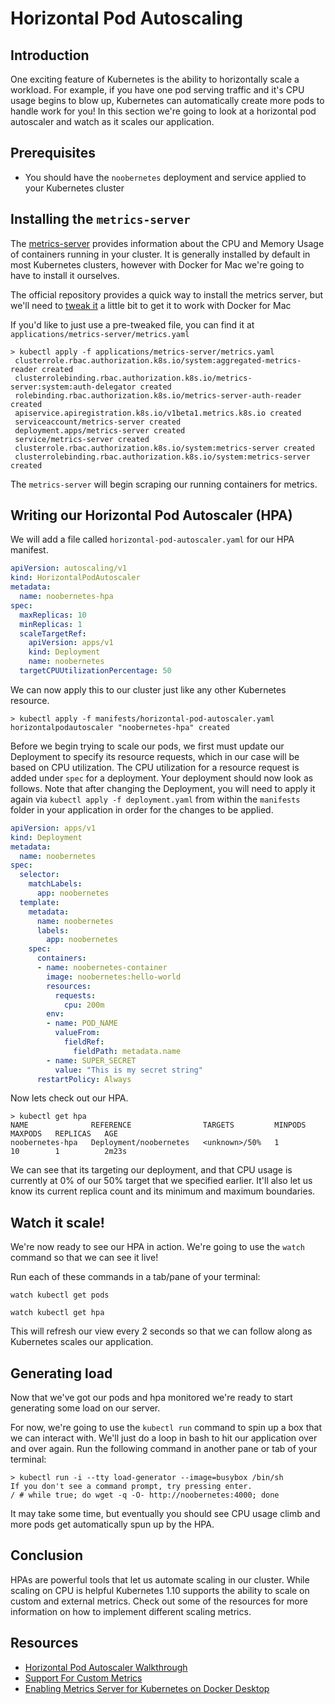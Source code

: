 # Horizontal Pod Autoscaling
## Introduction
One exciting feature of Kubernetes is the ability to horizontally scale a workload. For example, if you have one pod serving traffic and it's CPU usage begins to blow up, Kubernetes can automatically create more pods to handle work for you! In this section we're going to look at a horizontal pod autoscaler and watch as it scales our application.

## Prerequisites
- You should have the `noobernetes` deployment and service applied to your Kubernetes cluster

## Installing the `metrics-server`
The [metrics-server](https://github.com/kubernetes-sigs/metrics-server) provides information about the CPU and Memory Usage of containers running in your cluster. It is generally installed by default in most Kubernetes clusters, however with Docker for Mac we're going to have to install it ourselves.

The official repository provides a quick way to install the metrics server, but we'll need to [tweak it](https://blog.codewithdan.com/enabling-metrics-server-for-kubernetes-on-docker-desktop/) a little bit to get it to work with Docker for Mac

If you'd like to just use a pre-tweaked file, you can find it at `applications/metrics-server/metrics.yaml`

```
> kubectl apply -f applications/metrics-server/metrics.yaml
 clusterrole.rbac.authorization.k8s.io/system:aggregated-metrics-reader created
 clusterrolebinding.rbac.authorization.k8s.io/metrics-server:system:auth-delegator created
 rolebinding.rbac.authorization.k8s.io/metrics-server-auth-reader created
 apiservice.apiregistration.k8s.io/v1beta1.metrics.k8s.io created
 serviceaccount/metrics-server created
 deployment.apps/metrics-server created
 service/metrics-server created
 clusterrole.rbac.authorization.k8s.io/system:metrics-server created
 clusterrolebinding.rbac.authorization.k8s.io/system:metrics-server created
```

The `metrics-server` will begin scraping our running containers for metrics.

## Writing our Horizontal Pod Autoscaler (HPA)
We will add a file called `horizontal-pod-autoscaler.yaml` for our HPA manifest.

```yaml
apiVersion: autoscaling/v1
kind: HorizontalPodAutoscaler
metadata:
  name: noobernetes-hpa
spec:
  maxReplicas: 10
  minReplicas: 1
  scaleTargetRef:
    apiVersion: apps/v1
    kind: Deployment
    name: noobernetes
  targetCPUUtilizationPercentage: 50
```

We can now apply this to our cluster just like any other Kubernetes resource.

```shell
> kubectl apply -f manifests/horizontal-pod-autoscaler.yaml
horizontalpodautoscaler "noobernetes-hpa" created
```

Before we begin trying to scale our pods, we first must update our Deployment to specify its resource requests, which in our case will be based on CPU utilization. The CPU utilization for a resource request is added under `spec` for a deployment. Your deployment should now look as follows. Note that after changing the Deployment, you will need to apply it again via `kubectl apply -f deployment.yaml` from within the `manifests` folder in your application in order for the changes to be applied.

```yaml
apiVersion: apps/v1
kind: Deployment
metadata:
  name: noobernetes
spec:
  selector:
    matchLabels:
      app: noobernetes
  template:
    metadata:
      name: noobernetes
      labels:
        app: noobernetes
    spec:
      containers:
      - name: noobernetes-container
        image: noobernetes:hello-world
        resources:
          requests:
            cpu: 200m
        env:
        - name: POD_NAME
          valueFrom:
            fieldRef:
              fieldPath: metadata.name
        - name: SUPER_SECRET
          value: "This is my secret string"
      restartPolicy: Always
```

Now lets check out our HPA.

```
> kubectl get hpa
NAME              REFERENCE                TARGETS         MINPODS   MAXPODS   REPLICAS   AGE
noobernetes-hpa   Deployment/noobernetes   <unknown>/50%   1         10        1          2m23s
```
We can see that its targeting our deployment, and that CPU usage is currently at 0% of our 50% target that we specified earlier. It'll also let us know its current replica count and its minimum and maximum boundaries.

## Watch it scale!
We're now ready to see our HPA in action. We're going to use the `watch` command so that we can see it live!

Run each of these commands in a tab/pane of your terminal:

`watch kubectl get pods`

`watch kubectl get hpa`

This will refresh our view every 2 seconds so that we can follow along as Kubernetes scales our application.

## Generating load
Now that we've got our pods and hpa monitored we're ready to start generating some load on our server. 

For now, we're going to use the `kubectl run` command to spin up a box that we can interact with. We'll just do a loop in bash to hit our application over and over again. Run the following command in another pane or tab of your terminal:

```
> kubectl run -i --tty load-generator --image=busybox /bin/sh
If you don't see a command prompt, try pressing enter.
/ # while true; do wget -q -O- http://noobernetes:4000; done
```

It may take some time, but eventually you should see CPU usage climb and more pods get automatically spun up by the HPA.

## Conclusion
HPAs are powerful tools that let us automate scaling in our cluster. While scaling on CPU is helpful Kubernetes 1.10 supports the ability to scale on custom and external metrics. Check out some of the resources for more information on how to implement different scaling metrics.

## Resources
- [Horizontal Pod Autoscaler Walkthrough](https://kubernetes.io/docs/tasks/run-application/horizontal-pod-autoscale-walkthrough/)
- [Support For Custom Metrics](https://kubernetes.io/docs/tasks/run-application/horizontal-pod-autoscale/#support-for-custom-metrics)
- [Enabling Metrics Server for  Kubernetes on Docker Desktop](https://blog.codewithdan.com/enabling-metrics-server-for-kubernetes-on-docker-desktop/)

